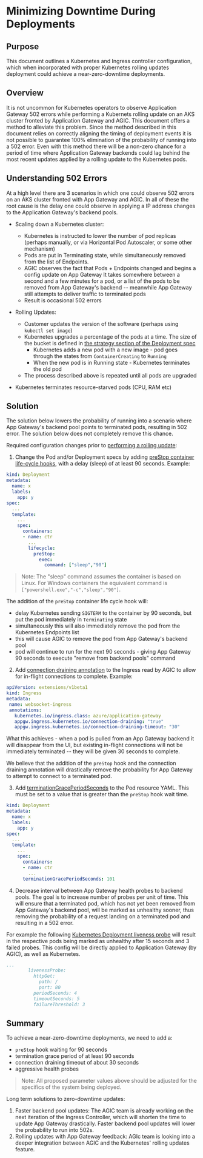# Minimizing Downtime During Deployments

## Purpose
This document outlines a Kubernetes and Ingress controller configuration, which when incorporated with proper Kubernetes rolling updates deployment could achieve a near-zero-downtime deployments.

## Overview
It is not uncommon for Kubernetes operators to observe Application Gateway 502 errors while performing a Kubernets rolling update on an AKS cluster fronted by Application Gateway and AGIC. This document offers a method to alleviate this problem. Since the method described in this document relies on correctly aligning the timing of deployment events it is not possible to guarantee 100% elimination of the probability of running into a 502 error. Even with this method there will be a non-zero chance for a period of time where Application Gateway backends could lag behind the most recent updates applied by a rolling update to the Kubernetes pods.

## Understanding 502 Errors
At a high level there are 3 scenarios in which one could observe 502 errors on an AKS cluster fronted with App Gateway and AGIC. In all of these the root cause is the delay one could observe in applying a IP address changes to the Application Gateway's backend pools.

  - Scaling down a Kubernetes cluster:
    - Kubernetes is instructed to lower the number of pod replicas (perhaps manually, or via Horizontal Pod Autoscaler, or some other mechanism)
    - Pods are put in Terminating state, while simultaneously removed from the list of Endpoints.
    - AGIC observes the fact that Pods + Endpoints changed and begins a config update on App Gateway
     It takes somewhere between a second and a few minutes for a pod, or a list of the pods to be removed from App Gateway's backend -- meanwhile App Gateway still attempts to deliver traffic to terminated pods
    - Result is occasional 502 errors

  - Rolling Updates:
      - Customer updates the version of the software (perhaps using `kubectl set image`)
      - Kubernetes upgrades a percentage of the pods at a time. The size of the bucket is defined in [the strategy section of the Deployment spec](https://kubernetes.io/docs/concepts/workloads/controllers/deployment/#updating-a-deployment)
         - Kubernetes adds a new pod with a new image - pod goes through the states from `ContainerCreating` to `Running`
         - When the new pod is in Running state - Kubernetes terminates the old pod
       - The process described above is repeated until all pods are upgraded

  - Kubernetes terminates resource-starved pods (CPU, RAM etc)


## Solution
The solution below lowers the probability of running into a scenario where App Gateway's backend pool points to terminated pods, resulting in 502 error. The solution below does not completely remove this chance.

Required configuration changes prior to [performing a rolling update](https://kubernetes.io/docs/tutorials/kubernetes-basics/update/update-intro/):


1. Change the Pod and/or Deployment specs by adding [preStop container life-cycle hooks](https://kubernetes.io/docs/concepts/containers/container-lifecycle-hooks/#container-hooks), with a delay (sleep) of at least 90 seconds.
Example:
```yaml
kind: Deployment
metadata:
  name: x
  labels:
    app: y
spec:
  ...
  template:
    ...
    spec:
      containers:
      - name: ctr
        ...
        lifecycle:
          preStop:
            exec:
              command: ["sleep","90"]
```


> Note: The "sleep" command assumes the container is based on Linux. For Windows containers the equivalent command is `["powershell.exe","-c","sleep","90"]`.

The addition of the `preStop` container life cycle hook will:
  - delay Kubernetes sending `SIGTERM` to the container by 90 seconds, but put the pod immediately in `Terminating` state
  - simultaneously this will also immediately remove the pod from the Kubernetes Endpoints list
  - this will cause AGIC to remove the pod from App Gateway's backend pool
  - pod will continue to run for the next 90 seconds - giving App Gateway 90 seconds to execute "remove from backend pools" command



2. Add [connection draining annotation](https://docs.microsoft.com/bs-latn-ba/azure/application-gateway/ingress-controller-annotations#connection-draining) to the Ingress read by AGIC to allow for in-flight connections to complete. Example:

```yaml
apiVersion: extensions/v1beta1
kind: Ingress
metadata:
 name: websocket-ingress
 annotations:
   kubernetes.io/ingress.class: azure/application-gateway
   appgw.ingress.kubernetes.io/connection-draining: "true"
   appgw.ingress.kubernetes.io/connection-draining-timeout: "30"
```

What this achieves - when a pod is pulled from an App Gateway backend it will disappear from the UI, but existing in-flight connections will not be immediately terminated -- they will be given 30 seconds to complete.

We believe that the addition of the `preStop` hook and the connection draining annotation will drastically remove the probability for App Gateway to attempt to connect to a terminated pod.


3. Add [terminationGracePeriodSeconds](https://kubernetes.io/docs/concepts/containers/container-lifecycle-hooks/#hook-handler-execution) to the Pod resource YAML. This must be set to a value that is greater than the `preStop` hook wait time.

```yaml
kind: Deployment
metadata:
  name: x
  labels:
    app: y
spec:
  ...
  template:
    ...
    spec:
      containers:
      - name: ctr
        ...
      terminationGracePeriodSeconds: 101
```

4. Decrease interval between App Gateway health probes to backend pools. The goal is to increase number of probes per unit of time. This will ensure that a terminated pod, which has not yet been removed from App Gateway's backend pool, will be marked as unhealthy sooner, thus removing the probability of a request landing on a terminated pod and resulting in a 502 error. 

For example the following [Kubernetes Deployment liveness probe](https://kubernetes.io/docs/tasks/configure-pod-container/configure-liveness-readiness-startup-probes/) will result in the respective pods being marked as unhealthy after 15 seconds and 3 failed probes. This config will be directly applied to Application Gateway (by AGIC), as well as Kubernetes.

```yaml
...
        livenessProbe:
          httpGet:
            path: /
            port: 80
          periodSeconds: 4
          timeoutSeconds: 5
          failureThreshold: 3
```

## Summary
To achieve a near-zero-downtime deployments, we need to add a:
  - `preStop` hook waiting for 90 seconds
  - termination grace period of at least 90 seconds
  - connection draining timeout of about 30 seconds
  - aggressive health probes

> Note: All proposed parameter values above should be adjusted for the specifics of the system being deployed.


Long term solutions to zero-downtime updates:
  1. Faster backend pool updates: The AGIC team is already working on the next iteration of the Ingress Controller, which will shorten the time to update App Gateway drastically. Faster backend pool updates will lower the probability to run into 502s.
  2. Rolling updates with App Gateway feedback: AGIc team is looking into a deeper integration between AGIC and the Kubernetes' rolling updates feature.
